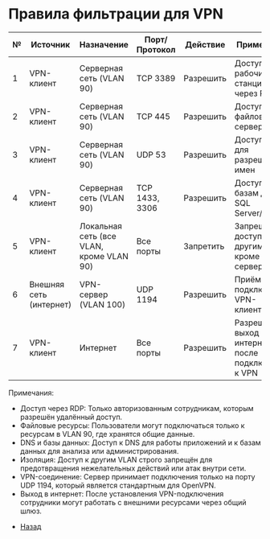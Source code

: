 #   Правила фильтрации для VPN
|№|	Источник|	Назначение	|Порт/Протокол|	Действие|	Примечание|
|-|-|-|-|-|-|
|1|	VPN-клиент	|Серверная сеть (VLAN 90)|	TCP 3389|	Разрешить|	Доступ к рабочим станциям через RDP|
|2|	VPN-клиент|	Серверная сеть (VLAN 90)|	TCP 445|	Разрешить|	Доступ к файловым серверам|
|3|	VPN-клиент|	Серверная сеть (VLAN 90)|	UDP 53|	Разрешить|	Доступ к DNS для разрешения имен|
|4|	VPN-клиент|	Серверная сеть (VLAN 90)	|TCP 1433, 3306	|Разрешить|	Доступ к базам данных SQL Server/MySQL|
|5|	VPN-клиент|	Локальная сеть (все VLAN, кроме VLAN 90)	|Все порты	|Запретить|	Запрещён доступ к другим VLAN, кроме серверного|
|6|	Внешняя сеть (интернет)|	VPN-сервер (VLAN 100)|	UDP 1194	|Разрешить	|Приём подключений VPN-клиентов|
|7|	VPN-клиент|	Интернет|	Все порты	|Разрешить|	Разрешён выход в интернет после подключения к VPN|



Примечания:

*   Доступ через RDP: Только авторизованным сотрудникам, которым разрешён удалённый доступ.
*   Файловые ресурсы: Пользователи могут подключаться только к ресурсам в VLAN 90, где хранятся общие данные.
*   DNS и базы данных: Доступ к DNS для работы приложений и к базам данных для анализа или администрирования.
*   Изоляция: Доступ к другим VLAN строго запрещён для предотвращения нежелательных действий или атак внутри сети.
*   VPN-соединение: Сервер принимает подключения только на порту UDP 1194, который является стандартным для OpenVPN.
*   Выход в интернет: После установления VPN-подключения сотрудники могут работать с внешними ресурсами через общий шлюз.

- [Назад](../Main.md)
